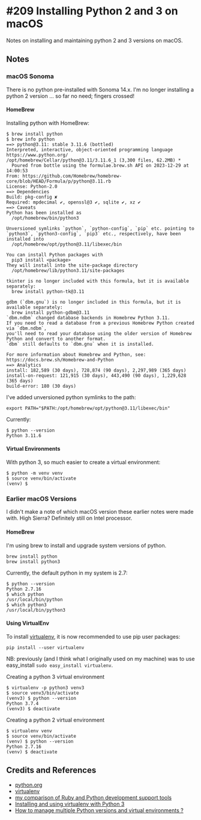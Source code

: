 # #209 Installing Python 2 and 3 on macOS

Notes on installing and maintaining python 2 and 3 versions on macOS.

## Notes

### macOS Sonoma

There is no python pre-installed with Sonoma 14.x.
I'm no longer installing a python 2 version ... so far no need; fingers crossed!

#### HomeBrew

Installing python with HomeBrew:

    $ brew install python
    $ brew info python
    ==> python@3.11: stable 3.11.6 (bottled)
    Interpreted, interactive, object-oriented programming language
    https://www.python.org/
    /opt/homebrew/Cellar/python@3.11/3.11.6_1 (3,300 files, 62.2MB) *
      Poured from bottle using the formulae.brew.sh API on 2023-12-29 at 14:00:53
    From: https://github.com/Homebrew/homebrew-core/blob/HEAD/Formula/p/python@3.11.rb
    License: Python-2.0
    ==> Dependencies
    Build: pkg-config ✘
    Required: mpdecimal ✔, openssl@3 ✔, sqlite ✔, xz ✔
    ==> Caveats
    Python has been installed as
      /opt/homebrew/bin/python3

    Unversioned symlinks `python`, `python-config`, `pip` etc. pointing to
    `python3`, `python3-config`, `pip3` etc., respectively, have been installed into
      /opt/homebrew/opt/python@3.11/libexec/bin

    You can install Python packages with
      pip3 install <package>
    They will install into the site-package directory
      /opt/homebrew/lib/python3.11/site-packages

    tkinter is no longer included with this formula, but it is available separately:
      brew install python-tk@3.11

    gdbm (`dbm.gnu`) is no longer included in this formula, but it is available separately:
      brew install python-gdbm@3.11
    `dbm.ndbm` changed database backends in Homebrew Python 3.11.
    If you need to read a database from a previous Homebrew Python created via `dbm.ndbm`,
    you'll need to read your database using the older version of Homebrew Python and convert to another format.
    `dbm` still defaults to `dbm.gnu` when it is installed.

    For more information about Homebrew and Python, see: https://docs.brew.sh/Homebrew-and-Python
    ==> Analytics
    install: 182,589 (30 days), 728,874 (90 days), 2,297,989 (365 days)
    install-on-request: 121,915 (30 days), 443,490 (90 days), 1,229,628 (365 days)
    build-error: 180 (30 days)

I've added unversioned python symlinks to the path:

    export PATH="$PATH:/opt/homebrew/opt/python@3.11/libexec/bin"

Currently:

    $ python --version
    Python 3.11.6

#### Virtual Environments

With python 3, so much easier to create a virtual environment:

    $ python -m venv venv
    $ source venv/bin/activate
    (venv) $

### Earlier macOS Versions

I didn't make a note of which macOS version these earlier notes were made with. High Sierra?
Definitely still on Intel processor.

#### HomeBrew

I'm using brew to install and upgrade system versions of python.

    brew install python
    brew install python3

Currently, the default python in my system is 2.7:

    $ python --version
    Python 2.7.16
    $ which python
    /usr/local/bin/python
    $ which python3
    /usr/local/bin/python3

#### Using VirtualEnv

To install [virtualenv](https://virtualenv.readthedocs.org/en/latest/), it is now recommended to use pip user packages:

    pip install --user virtualenv

NB: previously (and I think what I originally used on my machine) was to use easy_install `sudo easy_install virtualenv`.

Creating a python 3 virtual environment

    $ virtualenv -p python3 venv3
    $ source venv3/bin/activate
    (venv3) $ python --version
    Python 3.7.4
    (venv3) $ deactivate

Creating a python 2 virtual environment

    $ virtualenv venv
    $ source venv/bin/activate
    (venv) $ python --version
    Python 2.7.16
    (venv) $ deactivate

## Credits and References

* [python.org](https://www.python.org/)
* [virtualenv](https://virtualenv.readthedocs.org/en/latest/)
* [my comparison of Ruby and Python development support tools](https://blog.tardate.com/2012/10/the-full-monty-from-ruby-to-python.html)
* [Installing and using virtualenv with Python 3](https://help.dreamhost.com/hc/en-us/articles/115000695551-Installing-and-using-virtualenv-with-Python-3)
* [How to manage multiple Python versions and virtual environments ?](https://www.freecodecamp.org/news/manage-multiple-python-versions-and-virtual-environments-venv-pyenv-pyvenv-a29fb00c296f/)
